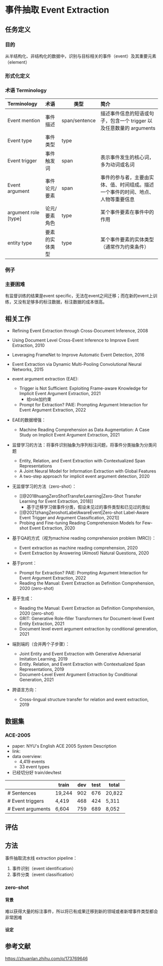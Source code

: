 # 事件抽取 Event Extraction

## 任务定义

### 目的

从半结构化、非结构化的数据中，识别与目标相关的事件（event）及其重要元素（element）

### 形式化定义



### 术语 Terminology

| Terminology            | 术语           | 类型          | 简介                                                                             |
|:---------------------- |:-------------- | ------------- |:-------------------------------------------------------------------------------- |
| Event mention          | 事件描述       | span/sentence | 描述事件信息的短语或句子，包含一个 trigger 以及任意数量的 arguments              | 
| Event type             | 事件类型       | type          |                                                                                  |
| Event trigger          | 事件触发词     | span          | 表示事件发生的核心词，多为动词或名词                                             |
| Event argument         | 事件论元/要素  | span          | 事件的参与者，主要由实体、值、时间组成。描述一个事件的时间、地点、人物等重要信息 |
| argument role \[type\] | 论元/要素角色  | type          | 某个事件要素在事件中的作用                                                       |
| entity type            | 要素的实体类型 | type          | 某个事件要素的实体类型（通常作为约束条件）                                       |

### 例子



### 主要困难

有监督训练的结果是event specific，无法在event之间迁移；而在新的event上训练，又没有足够多的标注数据，标注数据的成本很高。



## 相关工作


- Refining Event Extraction through Cross-Document Inference, 2008
- Using Document Level Cross-Event Inference to Improve Event Extraction, 2010
- Leveraging FrameNet to Improve Automatic Event Detection, 2016
- Event Extraction via Dynamic Multi-Pooling Convolutional Neural Networks, 2015

- event argument extraction (EAE):
    - Trigger is Not Sufficient: Exploiting Frame-aware Knowledge for Implicit Event Argument Extraction, 2021
        - 给role加约束
    - Prompt for Extraction? PAIE: Prompting Argument Interaction for Event Argument Extraction, 2022
- EAE的数据增强：
    - Machine Reading Comprehension as Data Augmentation: A Case Study on Implicit Event Argument Extraction, 2021

- 监督学习的方法：将事件识别抽象为序列标注问题，将事件分类抽象为分类问题
    - Entity, Relation, and Event Extraction with Contextualized Span Representations
    - A Joint Neural Model for Information Extraction with Global Features
    - A two-step approach for implicit event argument detection, 2020
- 无监督学习的方法（zero-shot）：
    - [[@2018huangZeroShotTransferLearning|Zero-Shot Transfer Learning for Event Extraction, 2018]]
        - 基于迁移学习做事件分类，假设未见过的事件类型和已见过的类似
    - [[@2021zhangZeroshotLabelAwareEvent|Zero-shot Label-Aware Event Trigger and Argument Classification, 2021]]
    - Probing and Fine-tuning Reading Comprehension Models for Few-shot Event Extraction, 2020
- 基于QA的方式（视为machine reading comprehension problem (MRC)）：
    - Event extraction as machine reading comprehension, 2020
    - Event Extraction by Answering (Almost) Natural Questions, 2020
- 基于promt：
    - Prompt for Extraction? PAIE: Prompting Argument Interaction for Event Argument Extraction, 2022
    - Reading the Manual: Event Extraction as Definition Comprehension, 2020 (zero-shot)
- 基于生成：
    - Reading the Manual: Event Extraction as Definition Comprehension, 2020 (zero-shot)
    - GRIT: Generative Role-filler Transformers for Document-level Event Entity Extraction, 2021
    - Document level event argument extraction by conditional generation, 2021
- 端到端的（合并两个子步骤）：
    - Joint Entity and Event Extraction with Generative Adversarial Imitation Learning, 2019
    - Entity. Relation, and Event Extraction with Contextualized Span Representations, 2019
    - Document-Level Event Argument Extraction by Conditional Generation, 2021

- 跨语言方向：
    - Cross-lingual structure transfer for relation and event extraction, 2019

## 数据集


### ACE-2005

- paper: NYU's English ACE 2005 System Description
- link: 
- data overview:
    - 4,419 events
    - 33 event types
- 已经切分好 train/dev/test

|                   | train  | dev | test | total  |
| ----------------- | ------ | --- | ---- | ------ |
| # Sentences       | 19,244 | 902 | 676  | 20,822 |
| # Event triggers  | 4,419  | 468 | 424  | 5,311  |
| # Event arguments | 6,604  | 759 | 689  | 8,052  |

## 评估



## 方法

事件抽取流水线  extraction pipeline：
1. 事件识别（event identification）
2. 事件分类（event classification）

### zero-shot

#### 背景

难以获得大量的标注事件，所以将已有成果迁移到新的领域或者新增事件类型都会非常困难

#### 设定


## 参考文献

https://zhuanlan.zhihu.com/p/173769646


